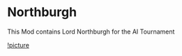 # Northburgh
This Mod contains Lord Northburgh for the AI Tournament

[!picture](Legends_Of_The_Orient.png) 